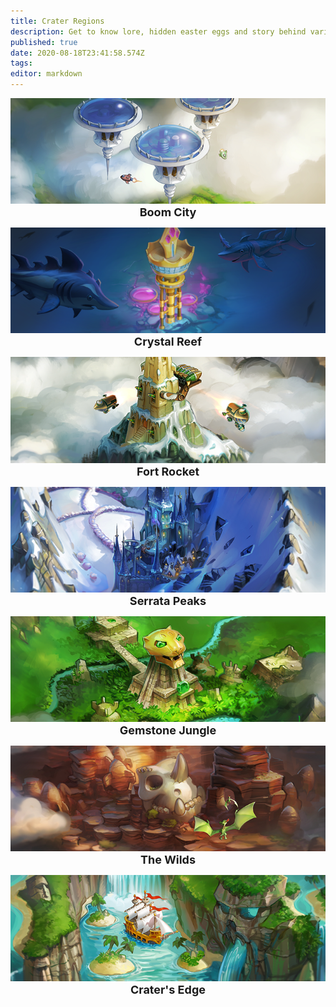 ```yaml
---
title: Crater Regions
description: Get to know lore, hidden easter eggs and story behind various maps in diverse regions of The World of Crater
published: true
date: 2020-08-18T23:41:58.574Z
tags: 
editor: markdown
---
```


<!--Row1 Begin-->
<!--Each Row consist of max of 3 maps-->
<div class="map-flex">
  <a href="/Region/Boom-City" style="display: contents;"><div class="map-item"><img alt="boom-city.png" src="/crater-region/boom-city/boom-city.png"><span style="width: 100%; display: block; text-align: center; font-weight: bolder; font-size: large;">Boom City</span></div></a>
  
  <a href="/Region/Crystal-Reef" style="display: contents;"><div class="map-item"><img alt="crystal-reef.png" src="/crater-region/crystal-reef/crystal-reef.png"><span style="width: 100%; display: block; text-align: center; font-weight: bolder; font-size: large;">Crystal Reef</span></div></a>
  
  <a href="/Region/Fort-Rocket" style="display: contents;"><div class="map-item"><img alt="fort-rocket.png" src="/crater-region/fort-rocket/fort-rocket.png"><span style="width: 100%; display: block; text-align: center; font-weight: bolder; font-size: large;">Fort Rocket</span></div></a>
</div>

<!--Row2 Begin-->
<!--Each Row consist of max of 3 maps-->
<div class="map-flex">
  <a href="/Region/Serrata-Peaks" style="display: contents;"><div class="map-item"><img alt="ra-maps-hypersonic-heights.jpg" src="/crater-region/serrata-peaks/serrata-peaks.png"><span style="width: 100%; display: block; text-align: center; font-weight: bolder; font-size: large;">Serrata Peaks</span></div></a>
  
  <a href="/Region/Gemstone-Jungle" style="display: contents;"><div class="map-item"><img alt="gemstone-jungle.png" src="/crater-region/gemstone-jungle/gemstone-jungle.png"><span style="width: 100%; display: block; text-align: center; font-weight: bolder; font-size: large;">Gemstone Jungle</span></div></a>
  
  <a href="/Region/The-Wilds" style="display: contents;"><div class="map-item"><img alt="the-wilds.png" src="/crater-region/the-wilds/the-wilds.png"><span style="width: 100%; display: block; text-align: center; font-weight: bolder; font-size: large;">The Wilds</span></div></a>
</div>

<!--Row3 Begin-->
<!--Each Row consist of max of 3 maps-->
<div class="map-flex">
  <a href="/Region/Craters-Edge" style="display: contents;"><div class="map-item"><img alt="craters-edge.png" src="/crater-region/craters-edge/craters-edge.png"><span style="width: 100%; display: block; text-align: center; font-weight: bolder; font-size: large;">Crater's Edge</span></div></a>
  
  <!--Empty map-item so that there is 3 items in each flex-->
  <div class="map-item"></div>
  <div class="map-item"></div>
</div>